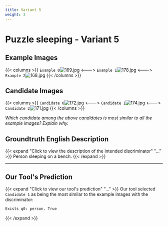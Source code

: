 ```yaml
---
title: Variant 5
weight: 3
---
```


# Puzzle sleeping - Variant 5

## Example Images
{{< columns >}}
`Example 0`![169.jpg](/natscene_data/images/169.jpg)
<--->
`Example 1`![178.jpg](/natscene_data/images/178.jpg)
<--->
`Example 2`![168.jpg](/natscene_data/images/168.jpg)
{{< /columns >}}

## Candidate Images
{{< columns >}}
`Candidate 0`![172.jpg](/natscene_data/images/172.jpg)
<--->
`Candidate 1`![174.jpg](/natscene_data/images/174.jpg)
<--->
`Candidate 2`![171.jpg](/natscene_data/images/171.jpg)
{{< /columns >}}

*Which candidate among the above candidates is most similar to all the example images? Explain why.*

## Groundtruth English Description

{{< expand "Click to view the description of the intended discriminator" "..." >}}
Person sleeping on a bench.
{{< /expand >}}

---



## Our Tool's Prediction

{{< expand "Click to view our tool's prediction" "..." >}}
Our tool selected `Candidate 1` as being the most similar to the example images with the discriminator:
```plaintext
Exists q0: person. True
```
{{< /expand >}}
